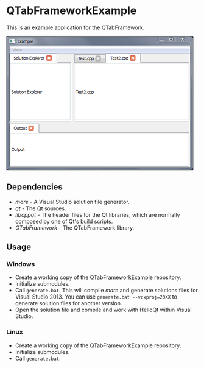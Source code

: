 
# QTabFrameworkExample

This is an example application for the QTabFramework.

![QTabFrameworkExample](/QTabFramework.png)

## Dependencies

* *mare* - A Visual Studio solution file generator.
* *qt* - The Qt sources.
* *libcppqt* - The header files for the Qt libraries, which are normally composed by one of Qt's build scripts.
* *QTabFramework* - The QTabFramework library.

## Usage

### Windows

* Create a working copy of the QTabFrameworkExample repository.
* Initialize submodules.
* Call `generate.bat`. This will compile *mare* and generate solutions files for Visual Studio 2013. You can use `generate.bat --vcxproj=20XX` to generate solution files for another version.
* Open the solution file and compile and work with HelloQt within Visual Studio.

### Linux

* Create a working copy of the QTabFrameworkExample repository.
* Initialize submodules.
* Call `generate.bat`.